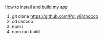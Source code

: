 
How to install and build my app

1. git clone https://github.com/Polly8/chocco
2. cd chocco
3. npm i
4. npm run build